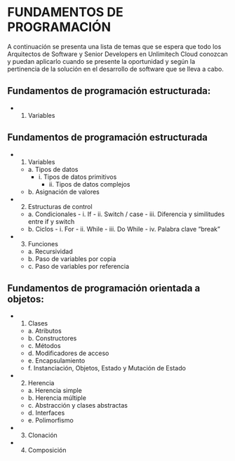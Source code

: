 # FUNDAMENTOS DE PROGRAMACIÓN

A continuación se presenta una lista de temas que se espera que todo los Arquitectos de
Software y Senior Developers en Unlimitech Cloud conozcan y puedan aplicarlo cuando se
presente la oportunidad y según la pertinencia de la solución en el desarrollo de software
que se lleva a cabo.

## Fundamentos de programación estructurada:
- 1. Variables
## Fundamentos de programación estructurada
- 1. Variables<br />
	- a. Tipos de datos<br />
		- i. Tipos de datos primitivos<br />
    		- ii. Tipos de datos complejos<br />
	- b. Asignación de valores<br />
- 2. Estructuras de control<br />
	- a. Condicionales
    		- i. If
    		- ii. Switch / case
    		- iii. Diferencia y similitudes entre if y switch
	- b. Ciclos
    		- i. For
    		- ii. While
    		- iii. Do While
    		- iv. Palabra clave “break”
- 3. Funciones
    - a. Recursividad
    - b. Paso de variables por copia
    - c. Paso de variables por referencia

## Fundamentos de programación orientada a objetos:
- 1. Clases
	- a. Atributos
	- b. Constructores
	- c. Métodos
	- d. Modificadores de acceso
	- e. Encapsulamiento
	- f. Instanciación, Objetos, Estado y Mutación de Estado
- 2. Herencia
	- a. Herencia simple
	- b. Herencia múltiple
	- c. Abstracción y clases abstractas
	- d. Interfaces
	- e. Polimorfismo
- 3. Clonación
- 4. Composición
